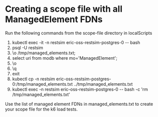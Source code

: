 # Creating a scope file with all ManagedElement FDNs

Run the following commands from the scope-file directory in localScripts

1. kubectl exec -it -n restsim eric-oss-restsim-postgres-0 -- bash
2. psql -U restsim
3. \o /tmp/managed_elements.txt;
4. select uri from modb where mo='ManagedElement';
5. \o
6. \q
7. exit
8. kubectl cp -n restsim eric-oss-restsim-postgres-0:/tmp/managed_elements.txt ../tmp/managed_elements.txt
9. kubectl exec -n restsim eric-oss-restsim-postgres-0 -- bash -c 'rm /tmp/managed_elements.txt'

Use the list of managed element FDNs in managed_elements.txt to create your scope file for the k6 load tests.
